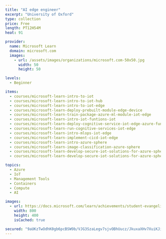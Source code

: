 ```yaml
---
title: "AI edge engineer"
excerpt: "University of Oxford"
type: collection
price: Free
length: PT12H54M
heat: 91

provider:
  name: Microsoft Learn
  domain: microsoft.com
  images:
    - url: /assets/images/organizations/microsoft.com-50x50.jpg
      width: 50
      height: 50

levels:
  - Beginner

items:
  - courses/microsoft-learn-intro-to-iot
  - courses/microsoft-learn-intro-to-iot-hub
  - courses/microsoft-learn-intro-to-iot-edge
  - courses/microsoft-learn-deploy-prebuilt-module-edge-device
  - courses/microsoft-learn-train-package-azure-ml-module-iot-edge
  - courses/microsoft-learn-intro-iot-funtions-iot
  - courses/microsoft-learn-deploy-cognitive-service-iot-edge-azure-func
  - courses/microsoft-learn-run-cognitive-services-iot-edge
  - courses/microsoft-learn-intro-mlops-iot-edge
  - courses/microsoft-learn-implement-cicd-iot-edge
  - courses/microsoft-learn-intro-azure-sphere
  - courses/microsoft-learn-image-classification-azure-sphere
  - courses/microsoft-learn-develop-secure-iot-solutions-for-azure-sphere-iot-hub
  - courses/microsoft-learn-develop-secure-iot-solutions-for-azure-sphere

topics:
  - Azure
  - IoT
  - Management Tools
  - Containers
  - Compute
  - AI

images:
  - url: https://docs.microsoft.com/learn/achievements/student-evangelism/introduction-to-iot-social.png
    width: 800
    height: 400
    isCached: true

secured: "9aUKzTwOdhK0gb6pcBSW9b/VJG3SzaLegv7sjvOBhUucz/JkuxaXHv7XuiKJiQnP5tD9cLtVRzoPDZWP+NK5of0fQML7FboyDzoMGxz/G2rEwOheTQQf/CKm8um7Gw1lWxNmyTP6Vs7x9yLhSLUeuIcnu5w/82renAE04T/zWOjeLHXUu52XmYn6FuFHfuJvrZSh16+3psQc55QPoxy6N0Nr1tWZLim3XeXgF+Di+g+PV1gCv49H5iRreE+cE4V/VMKrddLrrpwb4gGmV6vdSkL/e+Kq7CobT/id0s83MJGNM6+RnpgF6gpQdqy5U3wCGk4mEiGNPSPFzyZSBcK11H//XEkPbgw8JU7V4jrdAgw=;xHA/C2PgxqSqk39RVMHveg=="
---
```


